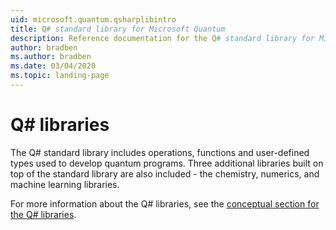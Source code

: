 ```yaml
---
uid: microsoft.quantum.qsharplibintro
title: Q# standard library for Microsoft Quantum
description: Reference documentation for the Q# standard library for Microsoft Quantum
author: bradben
ms.author: bradben
ms.date: 03/04/2020
ms.topic: landing-page
---
```


# Q# libraries #

The Q# standard library includes operations, functions and user-defined types used to develop quantum programs. Three additional libraries built on top of the standard library are also included - the chemistry, numerics, and machine learning libraries.

For more information about the Q# libraries, see the [conceptual section for the Q# libraries](xref:microsoft.quantum.libraries.overview).
